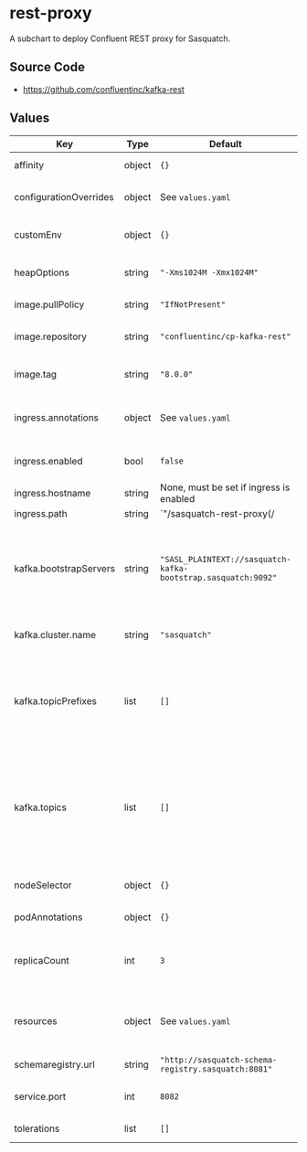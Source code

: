 # rest-proxy

A subchart to deploy Confluent REST proxy for Sasquatch.

## Source Code

* <https://github.com/confluentinc/kafka-rest>

## Values

| Key | Type | Default | Description |
|-----|------|---------|-------------|
| affinity | object | `{}` | Affinity configuration |
| configurationOverrides | object | See `values.yaml` | Kafka REST configuration options |
| customEnv | object | `{}` | Kafka REST additional env variables |
| heapOptions | string | `"-Xms1024M -Xmx1024M"` | Kafka REST proxy JVM Heap Option |
| image.pullPolicy | string | `"IfNotPresent"` | Image pull policy |
| image.repository | string | `"confluentinc/cp-kafka-rest"` | Kafka REST proxy image repository |
| image.tag | string | `"8.0.0"` | Kafka REST proxy image tag |
| ingress.annotations | object | See `values.yaml` | Additional annotations to add to the ingress |
| ingress.enabled | bool | `false` | Whether to enable the ingress |
| ingress.hostname | string | None, must be set if ingress is enabled | Ingress hostname |
| ingress.path | string | `"/sasquatch-rest-proxy(/|$)(.*)"` | Ingress path @default - `"/sasquatch-rest-proxy(/\|$)(.*)"` |
| kafka.bootstrapServers | string | `"SASL_PLAINTEXT://sasquatch-kafka-bootstrap.sasquatch:9092"` | Kafka bootstrap servers, use the internal listerner on port 9092 with SASL connection |
| kafka.cluster.name | string | `"sasquatch"` | Name of the Strimzi Kafka cluster. |
| kafka.topicPrefixes | list | `[]` | List of topic prefixes to use when exposing Kafka topics to the REST Proxy v2 API. |
| kafka.topics | list | `[]` | List of Kafka topics to create via Strimzi. Alternatively topics can be created using the REST Proxy v3 API. |
| nodeSelector | object | `{}` | Node selector configuration |
| podAnnotations | object | `{}` | Pod annotations |
| replicaCount | int | `3` | Number of Kafka REST proxy pods to run in the deployment |
| resources | object | See `values.yaml` | Kubernetes requests and limits for the Kafka REST proxy |
| schemaregistry.url | string | `"http://sasquatch-schema-registry.sasquatch:8081"` | Schema registry URL |
| service.port | int | `8082` | Kafka REST proxy service port |
| tolerations | list | `[]` | Tolerations configuration |
